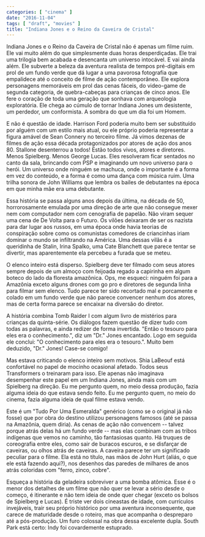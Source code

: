 ```yaml
---
categories: [ "cinema" ]
date: "2016-11-04"
tags: [ "draft", "movies" ]
title: "Indiana Jones e o Reino da Caveira de Cristal"
---
```

Indiana Jones e o Reino da Caveira de Cristal não é apenas
um filme ruim. Ele vai muito além do que simplesmente duas horas
desperdiçadas. Ele trai uma trilogia bem acabada e desencanta um universo
intocável. E vai ainda além. Ele subverte a beleza da aventura realista
de tempos pré-digitais em prol de um fundo verde que dá lugar a uma
pavorosa fotografia que empalidece até o conceito de filme de ação
contemporâneo. Ele explora personagens memoráveis em prol das cenas
fáceis, do video-game de segunda categoria, de quebra-cabeças para
crianças de cinco anos. Ele fere o coração de toda uma geração que
sonhava com arqueologia exploratória. Ele chega ao cúmulo de tornar
Indiana Jones um desistente, um perdedor, um conformista. A sombra do
que um dia foi um Homem.

E não é questão de idade. Harrison Ford poderia muito bem ser
substituído por alguém com um estilo mais atual, ou ele próprio poderia
representar a figura amável de Sean Connery no terceiro filme. Já vimos
dezenas de filmes de ação essa década protagonizados por atores de
ação dos anos 80. Stallone desenterrou a todos! Estão todos vivos,
atores e diretores. Menos Spielberg. Menos George Lucas. Eles resolveram
ficar sentados no canto da sala, brincando com PSP e imaginando um novo
universo para o herói. Um universo onde ninguém se machuca, onde o
importante é a forma em vez do conteúdo, e a forma é como uma dança
com música ruim. Uma trilha sonora de John Williams que lembra os bailes
de debutantes na época em que minha mãe era uma debutante.

Essa história se passa alguns anos depois da última, na década de 50,
horrorosamente emulada por uma direção de arte que não consegue mexer
nem com computador nem com cenografia de papelão. Não viram sequer uma
cena de De Volta para o Futuro. Os vilões deixaram de ser os nazista para
dar lugar aos russos, em uma época onde havia teorias de conspiração
sobre como os comunistas comedores de criancinhas iriam dominar o mundo
se infiltrando na América. Uma dessas vilãs é a queridinha de Stalin,
Irina Spalko, uma Cate Blanchett que parece tentar se divertir, mas
aparentemente ela percebeu a furada que se meteu.

O elenco inteiro está disperso. Spielberg deve ter filmado com seus
atores sempre depois de um almoço com feijoada regado a capirinha em
algum boteco do lado da floresta amazônica. Ops, me esqueci: ninguém
foi para a Amazônia exceto alguns drones com go pro e diretores de
segunda linha para filmar sem elenco. Tudo parece ter sido recortado mal e
porcamente e colado em um fundo verde que não parece convencer nenhum dos
atores, mas de certa forma parece se encaixar na diversão do diretor.

A história combina Tomb Raider I com algum livro de mistérios para
crianças da quinta-série. Os diálogos fazem questão de dizer tudo com
todas as palavras, e ainda redizer de forma invertida. "Então o tesouro
para eles era o conhecimento.", diz um "Dr." Jones encantado. Logo em
seguida ele conclui: "O conhecimento para eles era o tesouro.". Muito
bem deduzido, "Dr." Jones! Case-se comigo!

Mas estava criticando o elenco inteiro sem motivos. Shia LaBeouf
está confortável no papel de mocinho ocasional afetado. Todos
seus Transformers o treinaram para isso. Ele apenas não imaginava
desempenhar este papel em um Indiana Jones, ainda mais com um Spielberg
na direção. Eu me pergunto quem, no meio dessa produção, fazia alguma
ideia do que estava sendo feito. Eu me pergunto quem, no meio do cinema,
fazia alguma ideia de qual filme estava vendo.

Este é um "Tudo Por Uma Esmeralda" genérico (como se o original já
não fosse) que por obra do destino utilizou personagens famosos (até
se passa na Amazônia, quem diria). As cenas de ação não convencem --
talvez porque atrás delas há um fundo verde -- mas elas combinam com
as tribos indígenas que vemos no caminho, tão fantasiosas quanto. Há
truques de coreografia entre eles, como sair de buracos escuros, e se
disfarçar de caveiras, ou olhos atrás de caveiras. A caveira parece ter
um significado peculiar para o filme. Ela está no título, nas mãos
de John Hurt (aliás, o que ele está fazendo aqui?), nos desenhos das
paredes de milhares de anos atrás coloridas com "ferro, zinco, cobre".

Esqueça a história da geladeira sobreviver a uma bomba atômica. Esse
é o menor dos detalhes de um filme que não quer se levar a sério desde
o começo, é itinerante e não tem ideia de onde quer chegar (exceto os
bolsos de Spielberg e Lucas). É triste ver dois cineastas de idade, com
currículos invejáveis, trair seu próprio histórico por uma aventura
inconsequente, que carece de maturidade desde o roteiro, mas que acompanha
o despreparo até a pós-produção. Um furo colossal na obra dessa
excelente dupla. South Park está certo: Indy foi covardemente estuprado.
